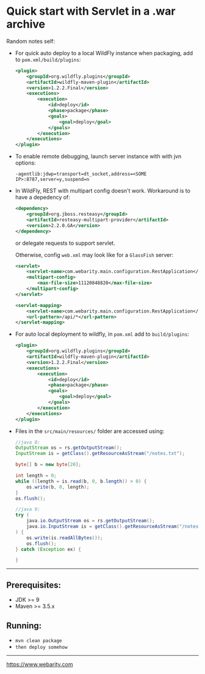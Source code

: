 # Quick start with Servlet in a .war archive

Random notes self:

* For quick auto deploy to a local WildFly instance when packaging, add to `pom.xml/build/plugins`:

    ```xml
    <plugin>
        <groupId>org.wildfly.plugins</groupId>
        <artifactId>wildfly-maven-plugin</artifactId>
        <version>1.2.2.Final</version>
        <executions>
            <execution>
                <id>deploy</id>
                <phase>package</phase>
                <goals>
                    <goal>deploy</goal>
                </goals>
            </execution>
        </executions>
    </plugin>
    ```

* To enable remote debugging, launch server instance with with jvn options:
    ```
    -agentlib:jdwp=transport=dt_socket,address=<SOME IP>:8787,server=y,suspend=n
    ```

* In WildFly, REST with multipart config doesn't work. Workaround is to have a depedency of:

    ```xml
    <dependency>
		<groupId>org.jboss.resteasy</groupId>
		<artifactId>resteasy-multipart-provider</artifactId>
		<version>2.2.0.GA</version>
	</dependency>
    ```

    or delegate requests to support servlet.

    Otherwise, config `web.xml` may look like for a `GlassFish` server:

    ```xml
    <servlet>
        <servlet-name>com.webarity.main.configuration.RestApplication</servlet-name>
        <multipart-config>
            <max-file-size>11120848820</max-file-size>
        </multipart-config>
    </servlet>
    
    <servlet-mapping>
        <servlet-name>com.webarity.main.configuration.RestApplication</servlet-name>
        <url-pattern>/api/*</url-pattern>
    </servlet-mapping>
    ```

* For auto local deployment to wildfly, in `pom.xml` add to `build/plugins`:

    ```xml
    <plugin>
        <groupId>org.wildfly.plugins</groupId>
        <artifactId>wildfly-maven-plugin</artifactId>
        <version>1.2.2.Final</version>
        <executions>
            <execution>
                <id>deploy</id>
                <phase>package</phase>
                <goals>
                    <goal>deploy</goal>
                </goals>
            </execution>
        </executions>
    </plugin>
    ```
* Files in the `src/main/resources/` folder are accessed using:

    ```java
    //java 8:
    OutputStream os = rs.getOutputStream();
    InputStream is = getClass().getResourceAsStream("/notes.txt");

    byte[] b = new byte[20];

    int length = 0;
    while ((length = is.read(b, 0, b.length)) > 0) {
        os.write(b, 0, length);
    }
    os.flush();

    //java 9:
    try (
        java.io.OutputStream os = rs.getOutputStream();
        java.io.InputStream is = getClass().getResourceAsStream("/notes.txt");
    ) {
        os.write(is.readAllBytes());
        os.flush();
    } catch (Exception ex) {

    }
    ```

---

## Prerequisites:
* JDK >= 9
* Maven >= 3.5.x

## Running:
* `mvn clean package`
* `then deploy somehow`

---

https://www.webarity.com